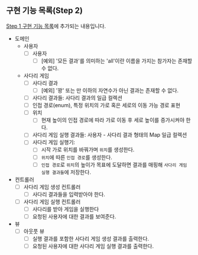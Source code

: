 ## 구현 기능 목록(Step 2)
[Step 1 구현 기능 목록](./STEP1.md)에 추가되는 내용입니다.

- 도메인
  - 사용자
    - [ ] 사용자
      - [ ] [예외] '모든 결과'를 의미하는 'all'이란 이름을 가지는 참가자는 존재할 수 없다.
  - 사다리 게임
    - [ ] 사다리 결과
      - [ ] [예외] '꽝' 또는 만 이하의 자연수가 아닌 결과는 존재할 수 없다.
    - [ ] 사다리 결과들: 사다리 결과의 일급 컬렉션
    - [ ] 인접 경로(enum), 특정 위치의 가로 혹은 세로의 이동 가능 경로 표현
    - [ ] 위치
      - [ ] 현재 높이의 인접 경로에 따라 가로 이동 후 세로 높이를 증가시켜야 한다.
    - [ ] 사다리 게임 실행 결과들: 사용자 - 사다리 결과 형태의 Map 일급 컬렉션
    - [ ] 사다리 게임 실행기:
      - [ ] 시작 가로 위치를 바꿔가며 `위치`를 생성한다.
      - [ ] `위치`에 따른 `인접 경로`를 생성한다.
      - [ ] `인접 경로`로 `위치`의 높이가 목표에 도달하면 결과를 매핑해 `사다리 게임 실행 결과들`에 저장한다.

- 컨트롤러
  - [ ] 사다리 게임 생성 컨트롤러
    - [ ] 사다리 결과들을 입력받아야 한다.
  - [ ] 사다리 게임 실행 컨트롤러
    - [ ] 사다리를 받아 게임을 실행한다
    - [ ] 요청된 사용자에 대한 결과를 보여준다.

- 뷰
  - [ ] 아웃풋 뷰
    - [ ] 실행 결과를 포함한 사다리 게임 생성 결과를 출력한다.
    - [ ] 요청된 사용자에 대한 사다리 게임 실행 결과를 출력한다.
